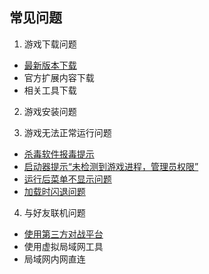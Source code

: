 ## 常见问题

1. 游戏下载问题
- [最新版本下载](https://github.com/Zero-Fanker/Revenge-Now/wiki/%E6%9C%80%E6%96%B0%E7%89%88%E6%9C%AC%E4%B8%8B%E8%BD%BD)
- 官方扩展内容下载
- 相关工具下载

2. 游戏安装问题

3. 游戏无法正常运行问题
- [杀毒软件报毒提示](https://github.com/Zero-Fanker/Revenge-Now/wiki/%E6%9D%80%E6%AF%92%E8%BD%AF%E4%BB%B6%E6%8A%A5%E6%AF%92%E6%8F%90%E7%A4%BA)
- [启动器提示“未检测到游戏进程，管理员权限”](https://github.com/Zero-Fanker/Revenge-Now/wiki/%E5%90%AF%E5%8A%A8%E5%99%A8%E6%8F%90%E7%A4%BA%E2%80%9C%E6%9C%AA%E6%A3%80%E6%B5%8B%E5%88%B0%E6%B8%B8%E6%88%8F%E8%BF%9B%E7%A8%8B%EF%BC%8C%E7%AE%A1%E7%90%86%E5%91%98%E6%9D%83%E9%99%90%E2%80%9D)
- [运行后菜单不显示问题](https://github.com/Zero-Fanker/Revenge-Now/wiki/%E8%BF%90%E8%A1%8C%E5%90%8E%E8%8F%9C%E5%8D%95%E4%B8%8D%E6%98%BE%E7%A4%BA%E9%97%AE%E9%A2%98)
- [加载时闪退问题](https://github.com/Zero-Fanker/Revenge-Now/wiki/%E9%97%AA%E9%80%80)

4. 与好友联机问题
- [使用第三方对战平台](https://github.com/Zero-Fanker/Revenge-Now/wiki/%E4%BD%BF%E7%94%A8%E7%AC%AC%E4%B8%89%E6%96%B9%E5%AF%B9%E6%88%98%E5%B9%B3%E5%8F%B0)
- 使用虚拟局域网工具
- 局域网内网直连